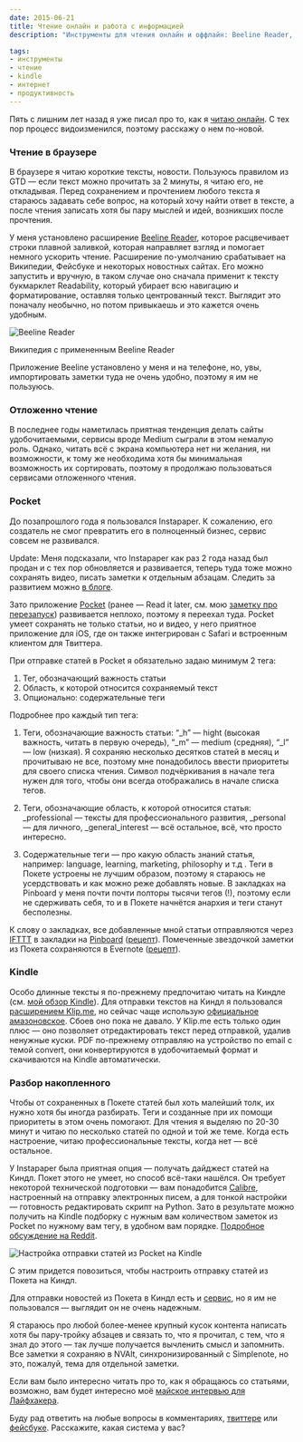 ```yaml
---
date: 2015-06-21
title: Чтение онлайн и работа с информацией
description: "Инструменты для чтения онлайн и оффлайн: Beeline Reader, Pocket, Kindle, подходы к хранению и сортировке статей"

tags:
- инструменты
- чтение
- kindle
- интернет
- продуктивность
---
```


Пять с лишним лет назад я уже писал про то, как я [читаю онлайн](http://glebkalinin.ru/online-reading). С тех пор процесс видоизменился, поэтому расскажу о нем по-новой.



### Чтение в браузере

В браузере я читаю короткие тексты, новости. Пользуюсь правилом из GTD — если текст можно прочитать за 2 минуты, я читаю его, не откладывая. Перед сохранением и прочтением любого текста я стараюсь задавать себе вопрос, на который хочу найти ответ в тексте, а после чтения записать хотя бы пару мыслей и идей, возникших после прочтения.

У меня установлено расширение [Beeline Reader](http://www.beelinereader.com/), которое расцвечивает  строки плавной заливкой, которая направляет взгляд и помогает немного ускорить чтение.  Расширение по-умолчанию срабатывает на Википедии, Фейсбуке и некоторых новостных сайтах. Его можно запустить и вручную, в таком случае оно сначала применит к тексту букмарклет Readability, который убирает всю навигацию и форматирование, оставляя только центрованный текст. Выглядит это поначалу необычно, но потом привыкаешь и это кажется очень удобным. 

<div class="illustration">
	<img src="/images/2015-06-21-beeline.png" alt="Beeline Reader" >
</div>
<p class="legend legend--center">Википедия с примененным Beeline Reader</p>


Приложение Beeline установлено у меня и на телефоне, но, увы, импортировать заметки туда не очень удобно, поэтому я им не пользуюсь.

### Отложенно чтение

В последнее годы наметилась приятная тенденция делать сайты удобочитаемыми, сервисы вроде Medium сыграли в этом немалую роль. Однако, читать всё с экрана компьютера нет ни желания, ни возможности, к тому же необходима хотя бы минимальная возможность их сортировать, поэтому я продолжаю пользоваться сервисами отложенного чтения.

<!-- more -->
 
### Pocket

До позапрошлого года я пользовался Instapaper. К сожалению, его создатель не смог превратить его в полноценный бизнес, сервис совсем не развивался. 

<p class="hl">Update: Меня подсказали, что Instapaper как раз 2 года назад был продан и с тех пор обновляется и развивается, теперь туда тоже можно сохранять видео, писать заметки к отдельным абзацам. Следить за развитием можно <a href="http://blog.instapaper.com/">в блоге</a>.</p>

Зато приложение [Pocket](https://getpocket.com/) (ранее — Read it later, см. мою [заметку про перезапуск](http://glebkalinin.ru/pocket-and-graceful-rebranding)) развивается неплохо, поэтому я переехал туда. Pocket умеет  сохранять не только статьи, но и видео, у него приятное приложение для iOS, где он также интегрирован с Safari и встроенным клиентом для Твиттера.

При отправке статей в Pocket я обязательно задаю минимум 2 тега:

1. Тег, обозначающий важность статьи
2. Область, к которой относится сохраняемый текст
3. Опционально: содержательные теги

Подробнее про каждый тип тега:

1. Теги, обозначающие важность статьи: “_h” — hight (высокая важность, читать в первую очередь), “_m” — medium (средняя), “_l” — low (низкая). Я сохраняю несколько десятков статей в месяц и прочитываю не все, поэтому мне понадобилось ввести приоритеты для своего списка чтения. Символ подчёркивания в начале тега нужен для того, чтобы они всегда отображались в начале списка тегов.

2. Теги, обозначающие область, к которой относится статья: _professional — тексты для профессионального развития, _personal — для личного, _general_interest — всё остальное, всё, что просто интересно.

3. Содержательные теги — про какую область знаний  статья, например: language, learning, marketing, philosophy и т.д . Теги в Покете устроены не лучшим образом, поэтому я стараюсь не усердствовать и как можно реже добавлять новые. В закладках на Pinboard у меня почти почти полторы тысячи тегов (!), поэтому если не сдерживать себя, то и в Покете начнётся анархия и теги станут бесполезны.

К слову о закладках, все добавленные мной статьи отправляются через [IFTTT](http://glebkalinin.ru/ifttt) в закладки на [Pinboard](https://pinboard.in/u:glebis/) ([рецепт](https://ifttt.com/myrecipes/personal/8880500)). Помеченные звездочкой заметки из Покета сохраняются в Evernote ([рецепт](https://ifttt.com/recipes/70594-save-a-favorited-item-from-pocket-to-evernote)).

### Kindle

Особо длинные тексты я по-прежнему предпочитаю читать на Киндле (см. [мой обзор Kindle](http://glebkalinin.ru/reading-on-kindle)). Для отправки текстов на Киндл я пользовался [расширением Klip.me](https://chrome.google.com/webstore/detail/send-to-kindle-by-klipme/ipkfnchcgalnafehpglfbommidgmalan), но сейчас чаще использую [официальное амазоновское](https://chrome.google.com/webstore/detail/send-to-kindle-for-google/cgdjpilhipecahhcilnafpblkieebhea). Сбоев оно пока не давало. У Klip.me есть только один плюс — оно позволяет отредактировать текст перед отправкой, удалив ненужные куски. PDF по-прежнему отправляю на устройство по email с темой convert, они конвертируются в удобочитаемый формат и скачиваются на Kindle автоматически.

### Разбор накопленного

Чтобы от сохраненных в Покете статей был хоть малейший толк, их нужно хотя бы иногда разбирать. Теги и созданные при их помощи приоритеты в этом очень помогают. Для чтения я выделяю по 20-30 минут и читаю по несколько статей по одной и той же теме. Когда есть настроение, читаю профессиональные тексты, когда нет — всё остальное. 

У Instapaper была приятная опция — получать дайджест статей на Киндл. Покет этого не умеет, но способ всё-таки нашёлся. Он требует некоторой технической подготовки — вам понадобится [Calibre](http://calibre-ebook.com/), настроенный на отправку электронных писем, а для тонкой настройки — готовность редактировать скрипт на Python. Зато в результате можно получить на Kindle подборку с нужным вам количеством заметок из Pocket по нужному вам тегу, в удобном вам порядке. [Подробное обсуждение на Reddit](https://www.reddit.com/r/kindle/comments/1wcznt/way_to_import_articles_from_pocket_to_kindle/).

<div class="illustration">
	<img src="/images/2015-06-21-calibre-pocket.png" alt="Настройка отправки статей из Pocket на Kindle" >
</div>
<p class="legend legend--center">С этим придется повозиться, чтобы настроить отправку статей из Покета на Киндл.</p>


<p class=“hl”>
Для отправки новостей из Покета в Киндл есть и <a href="http://en2kindle.com/pocket/">сервис</a>, но я им не пользовался — выглядит он не очень надежным.
</p>

Я стараюсь про любой более-менее крупный кусок контента написать хотя бы пару-тройку абзацев и связать то, что я прочитал, с тем, что я знал до этого — так лучше получается вычленить смысл и запомнить. Все заметки я сохраняю в NVAlt, синхронизированный с Simplenote, но это, пожалуй, тема для отдельной заметки.

Если вам было интересно читать про то, как я обращаюсь со статьями, возможно, вам будет интересно моё [майское интервью для Лайфхакера](http://lifehacker.ru/2015/05/19/rabochie-mesta-gleb-kalinin/). 

Буду рад ответить на любые вопросы в комментариях, [твиттере](https://twitter.com/glebis) или [фейсбуке](https://fb.com/kalinin). Расскажите, какая система у вас?
